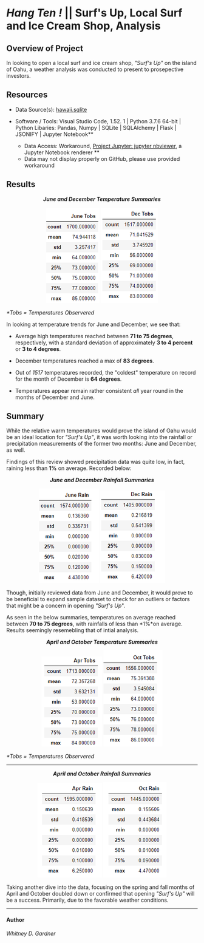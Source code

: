 # _Hang Ten !_ || Surf's Up, Local Surf and Ice Cream Shop, Analysis


## Overview of Project 

In looking to open a local surf and ice cream shop, _"Surf's Up"_ on the island of Oahu, a weather analysis was conducted to present to prosepective investors. 

## Resources

* Data Source(s): [hawaii.sqlite](hawaii.sqlite)

* Software / Tools: Visual Studio Code, 1.52. 1 | Python 3.7.6 64-bit  | Python Libaries: Pandas, Numpy | SQLite | SQLAlchemy | Flask | JSONIFY | Jupyter Notebook** 

    * Data Access: Workaround, [Project Jupyter: jupyter nbviewer](https://nbviewer.jupyter.org/), a Jupyter Notebook renderer **
     * Data may not display properly on GitHub, please use provided workaround

   

## Results

 <p align="center">
  <i><b> June and December Temperature Summaries</b></i> 

<p align="center">
<img src="resources/june_temps_summary.png"/> <img src="resources/dec_temps_summary.png"/>

 _*Tobs = Temperatures Observered_

In looking at temperature trends for June and December, we see that:
*   Average high temperatures reached between **71 to 75 degrees**, respectively, with a standard deviation of approximately **3 to 4 percent** or **3 to 4 degrees**. 

* December temperatures reached a max of **83 degrees**.

* Out of _1517_ temperatures recorded, the "coldest" temperature on record for the month of December is **64 degrees**. 

* Temperatures appear remain rather consistent _all_ year round in the months of December and June.  

## Summary

While the relative warm temperatures would prove the island of Oahu would be an ideal location for _"Surf's Up"_, it was worth looking into the rainfall or precipitation measurements of the former two months: June and December, as well. 

Findings of this review showed precipitation data was quite low, in fact, raining less than **1%** on average. Recorded below: 

<p align="center">
  <i><b> June and December Rainfall Summaries</b></i> 

<p align="center">
  <img src="resources/june_rain_summary.png"/>  <img src="resources/dec_rain_summary.png"/>

Though, initially reviewed data from June and December, it would prove to be beneficial to expand sample dataset to check for an outliers or factors that might be a concern in opening _"Surf's Up_".

As seen in the below summaries, temperatures on average reached between **70 to 75 degrees**, with rainfalls of less than *1%*on average.  Results seemingly resemebling that of intial analysis. 

  <p align="center">
  <i><b> April and October Temperature Summaries</b></i> 

<p align="center">
  <img src="resources/apr_temps_summary.png" />   <img src="resources/oct_temps_summary.png"/>
    
   _*Tobs = Temperatures Observered_

---
   
  <p align="center">
  <i><b> April and October Rainfall Summaries</b></i> 

<p align="center">
  <img src="resources/apr_rain_summary.png"/>  <img src="resources/oct_rain_summary.png"/>

Taking another dive into the data, focusing on the spring and fall months of April and October doubled down or confirmed that opening _"Surf's Up"_ will be a success. Primarily, due to the favorable weather conditions. 

---

#### Author
_Whitney D. Gardner_
